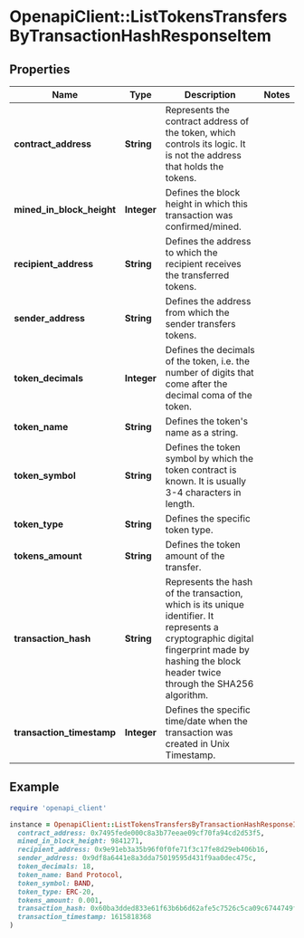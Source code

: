 # OpenapiClient::ListTokensTransfersByTransactionHashResponseItem

## Properties

| Name | Type | Description | Notes |
| ---- | ---- | ----------- | ----- |
| **contract_address** | **String** | Represents the contract address of the token, which controls its logic. It is not the address that holds the tokens. |  |
| **mined_in_block_height** | **Integer** | Defines the block height in which this transaction was confirmed/mined. |  |
| **recipient_address** | **String** | Defines the address to which the recipient receives the transferred tokens. |  |
| **sender_address** | **String** | Defines the address from which the sender transfers tokens. |  |
| **token_decimals** | **Integer** | Defines the decimals of the token, i.e. the number of digits that come after the decimal coma of the token. |  |
| **token_name** | **String** | Defines the token&#39;s name as a string. |  |
| **token_symbol** | **String** | Defines the token symbol by which the token contract is known. It is usually 3-4 characters in length. |  |
| **token_type** | **String** | Defines the specific token type. |  |
| **tokens_amount** | **String** | Defines the token amount of the transfer. |  |
| **transaction_hash** | **String** | Represents the hash of the transaction, which is its unique identifier. It represents a cryptographic digital fingerprint made by hashing the block header twice through the SHA256 algorithm. |  |
| **transaction_timestamp** | **Integer** | Defines the specific time/date when the transaction was created in Unix Timestamp. |  |

## Example

```ruby
require 'openapi_client'

instance = OpenapiClient::ListTokensTransfersByTransactionHashResponseItem.new(
  contract_address: 0x7495fede000c8a3b77eeae09cf70fa94cd2d53f5,
  mined_in_block_height: 9841271,
  recipient_address: 0x9e91eb3a35b96f0f0fe71f3c17fe8d29eb406b16,
  sender_address: 0x9df8a6441e8a3dda75019595d431f9aa0dec475c,
  token_decimals: 18,
  token_name: Band Protocol,
  token_symbol: BAND,
  token_type: ERC-20,
  tokens_amount: 0.001,
  transaction_hash: 0x60ba3dded833e61f63b6b6d62afe5c7526c5ca09c6744749f13eef11afde2cb4,
  transaction_timestamp: 1615818368
)
```

